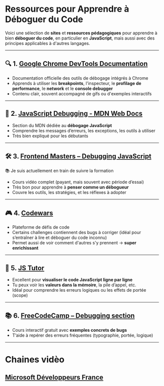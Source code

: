 # Ressources pour Apprendre à Déboguer du Code

Voici une sélection de **sites** et **ressources pédagogiques** pour apprendre à bien **déboguer du code**, en particulier en **JavaScript**, mais aussi avec des principes applicables à d'autres langages.

---

## 🔍 1. [Google Chrome DevTools Documentation](https://developer.chrome.com/docs/devtools/)

- Documentation officielle des outils de débogage intégrés à Chrome
- Apprends à utiliser les **breakpoints**, l'inspecteur, le **profilage de performance**, le **network** et le **console debugger**
- Contenu clair, souvent accompagné de gifs ou d'exemples interactifs

---

## 🧠 2. [JavaScript Debugging - MDN Web Docs](https://developer.mozilla.org/fr/docs/Learn/JavaScript/First_steps/What_went_wrong)

- Section du MDN dédiée au **débogage JavaScript**
- Comprendre les messages d’erreurs, les exceptions, les outils à utiliser
- Très bien expliqué pour les débutants

---

## 🛠️ 3. [Frontend Masters – Debugging JavaScript](https://frontendmasters.com/courses/debugging-javascript/)

📚 Je suis actuellement en train de suivre la formation

- Cours vidéo complet (payant, mais souvent avec période d’essai)
- Très bon pour apprendre à **penser comme un débogueur**
- Couvre les outils, les stratégies, et les réflexes à adopter

---

## 🎮 4. [Codewars](https://www.codewars.com/)

- Plateforme de défis de code
- Certains challenges contiennent des bugs à corriger (idéal pour s’entraîner à lire et déboguer du code inconnu)
- Permet aussi de voir comment d'autres s'y prennent → **super enrichissant**

---

## 🧪 5. [JS Tutor](http://pythontutor.com/javascript.html)

- Excellent pour **visualiser le code JavaScript ligne par ligne**
- Tu peux voir les **valeurs dans la mémoire**, la pile d’appel, etc.
- Idéal pour comprendre les erreurs logiques ou les effets de portée (scope)

---

## 📚 6. [FreeCodeCamp – Debugging section](https://www.freecodecamp.org/learn/javascript-algorithms-and-data-structures/debugging/)

- Cours interactif gratuit avec **exemples concrets de bugs**
- T’aide à repérer des erreurs fréquentes (typographie, portée, logique)

---

# Chaines vidèo

## [Microsoft Développeurs France](https://www.youtube.com/watch?v=AJrfNRddtgo)
